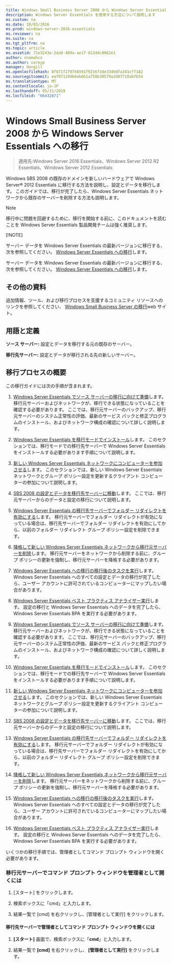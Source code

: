 ```yaml
---
title: Windows Small Business Server 2008 から Windows Server Essentials への移行
description: Windows Server Essentials を使用する方法について説明します
ms.custom: na
ms.date: 10/03/2016
ms.prod: windows-server-2016-essentials
ms.reviewer: na
ms.suite: na
ms.tgt_pltfrm: na
ms.topic: article
ms.assetid: 71e3243e-2da9-409a-ae1f-813d4c9062e1
author: nnamuhcs
ms.author: coreyp
manager: dongill
ms.openlocfilehash: 8f871f279756591f9216f3de3340dfa341cff182
ms.sourcegitcommit: eaf071249b6eb6b1a758b38579a2d87710abfb54
ms.translationtype: MT
ms.contentlocale: ja-JP
ms.lasthandoff: 05/31/2019
ms.locfileid: "66432871"
---
```

# <a name="migrate-windows-small-business-server-2008-to-windows-server-essentials"></a>Windows Small Business Server 2008 から Windows Server Essentials への移行

>適用先:Windows Server 2016 Essentials、Windows Server 2012 R2 Essentials、Windows Server 2012 Essentials

Windows SBS 2008 の既存のドメインを新しいハードウェアで Windows Server® 2012 Essentials に移行する方法を説明し、設定とデータを移行します。 このガイドでは、移行が完了したら、Windows Server Essentials ネットワークから既存のサーバーを削除する方法も説明します。  
  
> [!NOTE]
>  移行中に問題を回避するために、移行を開始する前に、このドキュメントを読むことを Windows Server Essentials 製品開発チームは強く推奨します。  
> 
> [!NOTE]
> 
>  サーバー データを Windows Server Essentials の最新バージョンに移行する、次を参照してください。 [Windows Server Essentials への移行](Migrate-from-Previous-Versions-to-Windows-Server-Essentials-or-Windows-Server-Essentials-Experience.md)します。  
> 
>  サーバー データを Windows Server Essentials の最新バージョンに移行する、次を参照してください。 [Windows Server Essentials への移行](../migrate/Migrate-from-Previous-Versions-to-Windows-Server-Essentials-or-Windows-Server-Essentials-Experience.md)します。  

  
## <a name="additional-resources"></a>その他の資料  
 追加情報、ツール、および移行プロセスを支援するコミュニティ リソースへのリンクを参照してください、 [Windows Small Business Server の移行](https://go.microsoft.com/fwlink/?LinkId=217520)web サイト。  
  
## <a name="terms-and-definitions"></a>用語と定義  
 **ソース サーバー:** 設定とデータを移行する元の既存のサーバー。  
  
 **移行先サーバー:** 設定とデータが移行される先の新しいサーバー。  
  
## <a name="migration-process-summary"></a>移行プロセスの概要  
 この移行ガイドには次の手順が含まれます。  
  

1.  [Windows Server Essentials でソース サーバーの移行に向けて準備](Prepare-your-Source-Server-for-Windows-Server-Essentials-migration.md)します。  移行元サーバーおよびネットワークが、移行できる状態になっていることを確認する必要があります。 ここでは、移行元サーバーのバックアップ、移行元サーバーのシステム正常性の評価、最新のサービス パックと修正プログラムのインストール、およびネットワーク構成の確認について詳しく説明します。  
  
2.  [Windows Server Essentials を移行モードでインストール](Install-Windows-Server-Essentials-in-migration-mode.md)します。  このセクションでは、移行モードでの移行先サーバーで Windows Server Essentials をインストールする必要があります手順について説明します。  
  
3.  [新しい Windows Server Essentials ネットワークにコンピューターを参加させる](Join-computers-to-the-new-Windows-Server-Essentials-network.md)します。  このセクションでは、新しい Windows Server Essentials ネットワークとグループ ポリシー設定を更新するクライアント コンピューターの参加について説明します。  
  
4.  [SBS 2008 の設定とデータを移行先サーバーに移動](Move-Windows-SBS-2008-settings-and-data-to-the-Destination-Server-for-Windows-Server-Essentials-migration.md)します。  ここでは、移行元サーバーからのデータと設定の移行について説明します。  
  
5.  [Windows Server Essentials の移行先サーバーでフォルダー リダイレクトを有効にする](Enable-folder-redirection-on-the-Windows-Server-Essentials-Destination-Server.md)します。  移行元サーバーでフォルダー リダイレクトが有効になっている場合は、移行先サーバーでフォルダー リダイレクトを有効にしてから、以前のフォルダー リダイレクト グループ ポリシー設定を削除できます。  
  
6.  [降格して新しい Windows Server Essentials ネットワークから移行元サーバーを削除](Demote-and-remove-the-Source-Server-from-the-new-Windows-Server-Essentials-network.md)します。  移行元サーバーをネットワークから削除する前に、グループ ポリシーの更新を強制し、移行元サーバーを降格する必要があります。  
  
7.  [Windows Server Essentials への移行の移行後のタスクを実行](Perform-post-migration-tasks-for-Windows-Server-Essentials-migration.md)します。  Windows Server Essentials へのすべての設定とデータの移行が完了したら、ユーザー アカウントに許可されているコンピューターにマップしたい場合があります。  
  
8.  [Windows Server Essentials ベスト プラクティス アナライザー実行](Run-the-Windows-Server-Essentials-Best-Practices-Analyzer.md)します。  設定の移行と Windows Server Essentials へのデータを完了したら、Windows Server Essentials BPA を実行する必要があります。  

1.  [Windows Server Essentials でソース サーバーの移行に向けて準備](../migrate/Prepare-your-Source-Server-for-Windows-Server-Essentials-migration.md)します。  移行元サーバーおよびネットワークが、移行できる状態になっていることを確認する必要があります。 ここでは、移行元サーバーのバックアップ、移行元サーバーのシステム正常性の評価、最新のサービス パックと修正プログラムのインストール、およびネットワーク構成の確認について詳しく説明します。  
  
2.  [Windows Server Essentials を移行モードでインストール](../migrate/Install-Windows-Server-Essentials-in-migration-mode.md)します。  このセクションでは、移行モードでの移行先サーバーで Windows Server Essentials をインストールする必要があります手順について説明します。  
  
3.  [新しい Windows Server Essentials ネットワークにコンピューターを参加させる](../migrate/Join-computers-to-the-new-Windows-Server-Essentials-network.md)します。  このセクションでは、新しい Windows Server Essentials ネットワークとグループ ポリシー設定を更新するクライアント コンピューターの参加について説明します。  
  
4.  [SBS 2008 の設定とデータを移行先サーバーに移動](../migrate/Move-Windows-SBS-2008-settings-and-data-to-the-Destination-Server-for-Windows-Server-Essentials-migration.md)します。  ここでは、移行元サーバーからのデータと設定の移行について説明します。  
  
5.  [Windows Server Essentials の移行先サーバーでフォルダー リダイレクトを有効にする](../migrate/Enable-folder-redirection-on-the-Windows-Server-Essentials-Destination-Server.md)します。  移行元サーバーでフォルダー リダイレクトが有効になっている場合は、移行先サーバーでフォルダー リダイレクトを有効にしてから、以前のフォルダー リダイレクト グループ ポリシー設定を削除できます。  
  
6.  [降格して新しい Windows Server Essentials ネットワークから移行元サーバーを削除](../migrate/Demote-and-remove-the-Source-Server-from-the-new-Windows-Server-Essentials-network.md)します。  移行元サーバーをネットワークから削除する前に、グループ ポリシーの更新を強制し、移行元サーバーを降格する必要があります。  
  
7.  [Windows Server Essentials への移行の移行後のタスクを実行](../migrate/Perform-post-migration-tasks-for-Windows-Server-Essentials-migration.md)します。  Windows Server Essentials へのすべての設定とデータの移行が完了したら、ユーザー アカウントに許可されているコンピューターにマップしたい場合があります。  
  
8.  [Windows Server Essentials ベスト プラクティス アナライザー実行](../migrate/Run-the-Windows-Server-Essentials-Best-Practices-Analyzer.md)します。  設定の移行と Windows Server Essentials へのデータを完了したら、Windows Server Essentials BPA を実行する必要があります。  

  
 いくつかの移行手順では、管理者としてコマンド プロンプト ウィンドウを開く必要があります。  
  
###  <a name="BKMK_OpenACommandPromptAsAdmin"></a> 移行元サーバーでコマンド プロンプト ウィンドウを管理者として開くには  
  
1.  [スタート] をクリックします。  
  
2.  検索ボックスに「cmd」と入力します。  
  
3.  結果一覧で [cmd] を右クリックし、[管理者として実行] をクリックします。  
  
#### <a name="to-open-a-command-prompt-window-on-the-destination-server-as-an-administrator"></a>移行先サーバーで管理者としてコマンド プロンプト ウィンドウを開くには  
  
1.  **[スタート]** 画面で、検索ボックスに「**cmd**」と入力します。  
  
2.  結果一覧で **[cmd]** を右クリックし、 **[管理者として実行]** をクリックします。
